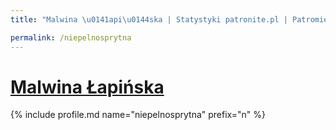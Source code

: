 ```yaml
---
title: "Malwina \u0141api\u0144ska | Statystyki patronite.pl | Patromierz"

permalink: /niepelnosprytna
---
```


# [Malwina Łapińska](https://patronite.pl/niepelnosprytna)

{% include profile.md name="niepelnosprytna" prefix="n" %}
